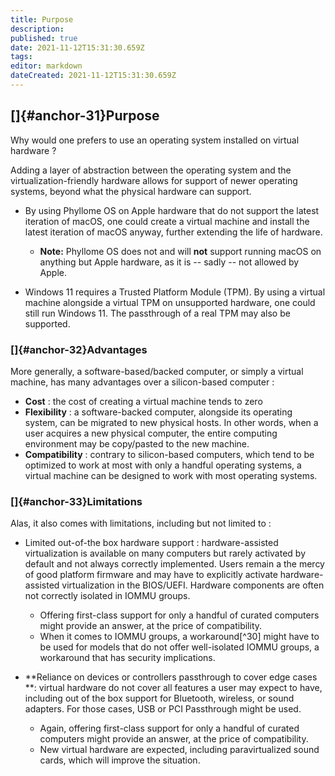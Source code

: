 ```yaml
---
title: Purpose
description: 
published: true
date: 2021-11-12T15:31:30.659Z
tags: 
editor: markdown
dateCreated: 2021-11-12T15:31:30.659Z
---
```


## []{#anchor-31}Purpose

Why would one prefers to use an operating system installed on virtual
hardware ?

Adding a layer of abstraction between the operating system and the
virtualization-friendly hardware allows for support of newer operating
systems, beyond what the physical hardware can support.

-   By using Phyllome OS on Apple hardware that do not support the
    latest iteration of macOS, one could create a virtual machine and
    install the latest iteration of macOS anyway, further extending the
    life of hardware.

    -   **Note:** Phyllome OS does not and will **not** support running
        macOS on anything but Apple hardware, as it is -- sadly -- not
        allowed by Apple.

-   Windows 11 requires a Trusted Platform Module (TPM). By using a
    virtual machine alongside a virtual TPM on unsupported hardware, one
    could still run Windows 11. The passthrough of a real TPM may also
    be supported.

### []{#anchor-32}Advantages

More generally, a software-based/backed computer, or simply a virtual
machine, has many advantages over a silicon-based computer :

-   **Cost** : the cost of creating a virtual machine tends to zero
-   **Flexibility** : a software-backed computer, alongside its
    operating system, can be migrated to new physical hosts. In other
    words, when a user acquires a new physical computer, the entire
    computing environment may be copy/pasted to the new machine.
-   **Compatibility** : contrary to silicon-based computers, which tend
    to be optimized to work at most with only a handful operating
    systems, a virtual machine can be designed to work with most
    operating systems.

### []{#anchor-33}Limitations

Alas, it also comes with limitations, including but not limited to :

-   Limited out-of-the box hardware support : hardware-assisted
    virtualization is available on many computers but rarely activated
    by default and not always correctly implemented. Users remain a the
    mercy of good platform firmware and may have to explicitly activate
    hardware-assisted virtualization in the BIOS/UEFI. Hardware
    components are often not correctly isolated in IOMMU groups.

    -   Offering first-class support for only a handful of curated
        computers might provide an answer, at the price of
        compatibility.
    -   When it comes to IOMMU groups, a workaround[^30] might have to
        be used for models that do not offer well-isolated IOMMU groups,
        a workaround that has security implications.

-   **Reliance on devices or controllers passthrough to cover edge cases
    **: virtual hardware do not cover all features a user may expect to
    have, including out of the box support for Bluetooth, wireless, or
    sound adapters. For those cases, USB or PCI Passthrough might be
    used.

    -   Again, offering first-class support for only a handful of
        curated computers might provide an answer, at the price of
        compatibility.
    -   New virtual hardware are expected, including paravirtualized
        sound cards, which will improve the situation.
